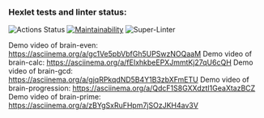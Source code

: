 ### Hexlet tests and linter status:

![Actions Status](https://github.com/Dmitriy-Metelya/frontend-project-lvl1/workflows/hexlet-check/badge.svg)
[![Maintainability](https://api.codeclimate.com/v1/badges/a99a88d28ad37a79dbf6/maintainability)](https://codeclimate.com/github/codeclimate/codeclimate/maintainability)
![Super-Linter](https://github.com/Dmitriy-Metelya/frontend-project-lvl1/workflows/Super-Linter/badge.svg)

Demo video of brain-even: https://asciinema.org/a/gc1Ve5pbVbfGh5UPSwzNOQaaM
Demo video of brain-calc: https://asciinema.org/a/fEIxhkbeEPXJmmtKj27qU6cQH
Demo video of brain-gcd: https://asciinema.org/a/gjqRPkqdND5B4Y1B3zbXFmETU
Demo video of brain-progression: https://asciinema.org/a/QdcF1S8GXXdztI1GeaXtazBCZ
Demo video of brain-prime: https://asciinema.org/a/zBYgSxRuFHpm7jSOzJKH4av3V
